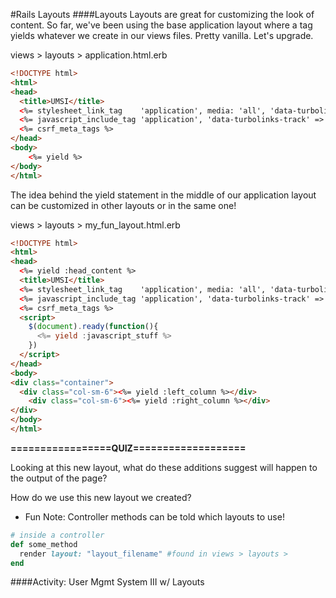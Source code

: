 #Rails Layouts
####Layouts
Layouts are great for customizing the look of content.  So far, we've been using the base application layout where
a <body> tag yields whatever we create in our views files.  Pretty vanilla. Let's upgrade.

views > layouts > application.html.erb
```html
<!DOCTYPE html>
<html>
<head>
  <title>UMSI</title>
  <%= stylesheet_link_tag    'application', media: 'all', 'data-turbolinks-track' => true %>
  <%= javascript_include_tag 'application', 'data-turbolinks-track' => true %>
  <%= csrf_meta_tags %>
</head>
<body>
	<%= yield %>
</body>
</html>
```
The idea behind the yield statement in the middle of our application layout can be customized in other layouts or in the same one!

views > layouts > my_fun_layout.html.erb
```html
<!DOCTYPE html>
<html>
<head>
  <%= yield :head_content %>
  <title>UMSI</title>
  <%= stylesheet_link_tag    'application', media: 'all', 'data-turbolinks-track' => true %>
  <%= javascript_include_tag 'application', 'data-turbolinks-track' => true %>
  <%= csrf_meta_tags %>
  <script>
    $(document).ready(function(){
      <%= yield :javascript_stuff %>
    })
  </script>
</head>
<body>
<div class="container">
  <div class="col-sm-6"><%= yield :left_column %></div>
	<div class="col-sm-6"><%= yield :right_column %></div>
</div>
</body>
</html>
```
<b>=================QUIZ===================</b>

Looking at this new layout, what do these additions suggest will happen to the output of the page?

How do we use this new layout we created?
- Fun Note: Controller methods can be told which layouts to use!
```ruby
# inside a controller
def some_method
  render layout: "layout_filename" #found in views > layouts >
end
```

####Activity: User Mgmt System III w/ Layouts
